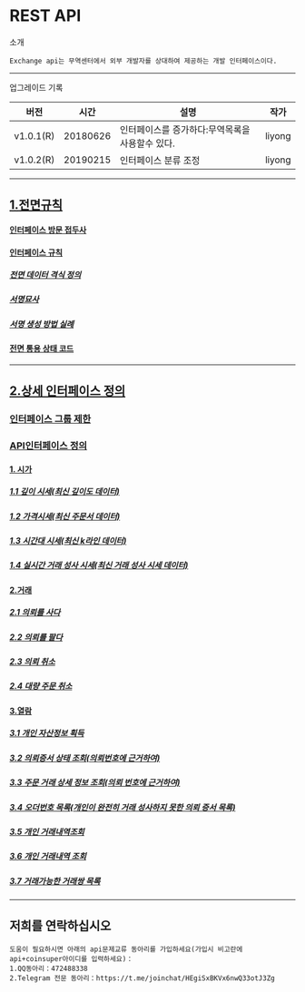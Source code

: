 # REST API

소개

```
Exchange api는 무역센터에서 외부 개발자를 상대하여 제공하는 개발 인터페이스이다.
```

------

업그레이드 기록

| 버전        | 시간       | 설명                         | 작가     |
| --------- | -------- | -------------------------- | ------ |
| v1.0.1(R) | 20180626 | 인터페이스를 증가하다:무역목록을 사용할수 있다. | liyong |
| v1.0.2(R) | 20190215 | 인터페이스 분류 조정                | liyong |

------

## [1.**전면규칙**](https://github.com/coinsuperapi/API_docs_kr/wiki#1%EC%A0%84%EB%A9%B4%EA%B7%9C%EC%B9%99)

#### [인터페이스 방문 접두사](https://github.com/coinsuperapi/API_docs_kr/wiki#%EC%9D%B8%ED%84%B0%ED%8E%98%EC%9D%B4%EC%8A%A4-%EB%B0%A9%EB%AC%B8-%EC%A0%91%EB%91%90%EC%82%AC)

#### [인터페이스 규칙](https://github.com/coinsuperapi/API_docs_kr/wiki#%EC%9D%B8%ED%84%B0%ED%8E%98%EC%9D%B4%EC%8A%A4-%EA%B7%9C%EC%B9%99)

##### [전면 데이터 격식 정의](https://github.com/coinsuperapi/API_docs_kr/wiki#%EC%A0%84%EB%A9%B4-%EB%8D%B0%EC%9D%B4%ED%84%B0-%EA%B2%A9%EC%8B%9D-%EC%A0%95%EC%9D%98)

##### [서명묘사](https://github.com/coinsuperapi/API_docs_kr/wiki#%EC%84%9C%EB%AA%85%EB%AC%98%EC%82%AC) 

##### [서명 생성 방법 실례](https://github.com/coinsuperapi/API_docs_kr/wiki#%EC%84%9C%EB%AA%85-%EC%83%9D%EC%84%B1-%EB%B0%A9%EB%B2%95-%EC%8B%A4%EB%A1%80) 

####  [전면 통용 상태 코드](https://github.com/coinsuperapi/API_docs_kr/wiki#%EC%A0%84%EB%A9%B4-%ED%86%B5%EC%9A%A9-%EC%83%81%ED%83%9C-%EC%BD%94%EB%93%9C) 

------

## [2.상세 인터페이스 정의](https://github.com/coinsuperapi/API_docs_kr/wiki#2%EC%83%81%EC%84%B8-%EC%9D%B8%ED%84%B0%ED%8E%98%EC%9D%B4%EC%8A%A4-%EC%A0%95%EC%9D%98)

### [인터페이스 그룹 제한](https://github.com/coinsuperapi/API_docs_kr/wiki#%EC%9D%B8%ED%84%B0%ED%8E%98%EC%9D%B4%EC%8A%A4-%EA%B7%B8%EB%A3%B9-%EC%A0%9C%ED%95%9C)

### [API인터페이스 정의](https://github.com/coinsuperapi/API_docs_kr/wiki#api%EC%9D%B8%ED%84%B0%ED%8E%98%EC%9D%B4%EC%8A%A4-%EC%A0%95%EC%9D%98)

#### [1. 시가](https://github.com/coinsuperapi/API_docs_kr/wiki#1-%EC%8B%9C%EA%B0%80)

##### [1.1 깊이 시세(최신 깊이도 데이터)](https://github.com/coinsuperapi/API_docs_kr/wiki#11-%EA%B9%8A%EC%9D%B4-%EC%8B%9C%EC%84%B8%EC%B5%9C%EC%8B%A0-%EA%B9%8A%EC%9D%B4%EB%8F%84-%EB%8D%B0%EC%9D%B4%ED%84%B0)

##### [1.2 가격시세(최신 주문서 데이터)](https://github.com/coinsuperapi/API_docs_kr/wiki#12-%EA%B0%80%EA%B2%A9%EC%8B%9C%EC%84%B8%EC%B5%9C%EC%8B%A0-%EC%A3%BC%EB%AC%B8%EC%84%9C-%EB%8D%B0%EC%9D%B4%ED%84%B0)

##### [1.3 시간대 시세(최신 k라인 데이터)](https://github.com/coinsuperapi/API_docs_kr/wiki#13-%EC%8B%9C%EA%B0%84%EB%8C%80-%EC%8B%9C%EC%84%B8%EC%B5%9C%EC%8B%A0-k%EB%9D%BC%EC%9D%B8-%EB%8D%B0%EC%9D%B4%ED%84%B0)

##### [1.4 실시간 거래 성사 시세(최신 거래 성사 시세 데이터)](https://github.com/coinsuperapi/API_docs_kr/wiki#14-%EC%8B%A4%EC%8B%9C%EA%B0%84-%EA%B1%B0%EB%9E%98-%EC%84%B1%EC%82%AC-%EC%8B%9C%EC%84%B8%EC%B5%9C%EC%8B%A0-%EA%B1%B0%EB%9E%98-%EC%84%B1%EC%82%AC-%EC%8B%)

#### [2.거래](https://github.com/coinsuperapi/API_docs_kr/wiki#2%EA%B1%B0%EB%9E%98)

##### [2.1 의뢰를 사다](https://github.com/coinsuperapi/API_docs_kr/wiki#21-%EC%9D%98%EB%A2%B0%EB%A5%BC-%EC%82%AC%EB%8B%A4)

##### [2.2 의뢰를 팔다](https://github.com/coinsuperapi/API_docs_kr/wiki#22-%EC%9D%98%EB%A2%B0%EB%A5%BC-%ED%8C%94%EB%8B%A4)

##### [2.3 의뢰 취소](https://github.com/coinsuperapi/API_docs_kr/wiki#23-%EC%9D%98%EB%A2%B0-%EC%B7%A8%EC%86%8C)

##### [2.4 대량 주문 취소](https://github.com/coinsuperapi/API_docs_kr/wiki#24-%EB%8C%80%EB%9F%89-%EC%A3%BC%EB%AC%B8-%EC%B7%A8%EC%86%8C)

#### [3.열람](https://github.com/coinsuperapi/API_docs_kr/wiki#3%EC%97%B4%EB%9E%8C)

##### [3.1 개인 자산정보 획득](https://github.com/coinsuperapi/API_docs_kr/wiki#31-%EA%B0%9C%EC%9D%B8-%EC%9E%90%EC%82%B0%EC%A0%95%EB%B3%B4-%ED%9A%8D%EB%93%9D)

##### [3.2 의뢰증서 상태 조회(의뢰번호에 근거하여)](https://github.com/coinsuperapi/API_docs_kr/wiki#32-%EC%9D%98%EB%A2%B0%EC%A6%9D%EC%84%9C-%EC%83%81%ED%83%9C-%EC%A1%B0%ED%9A%8C%EC%9D%98%EB%A2%B0%EB%B2%88%ED%98%B8%EC%97%90-%EA%B7%BC%EA%B1%B0%ED%95%98%)

##### [3.3 주문 거래 상세 정보 조회(의뢰 번호에 근거하여)](https://github.com/coinsuperapi/API_docs_kr/wiki#33-%EC%A3%BC%EB%AC%B8-%EA%B1%B0%EB%9E%98-%EC%83%81%EC%84%B8-%EC%A0%95%EB%B3%B4-%EC%A1%B0%ED%9A%8C%EC%9D%98%EB%A2%B0-%EB%B2%88%ED%98%B8%EC%97%90-%EA%B7%)

##### [3.4 오더번호 목록(개인이 완전히 거래 성사하지 못한 의뢰 증서 목록)](https://github.com/coinsuperapi/API_docs_kr/wiki#34-%EC%98%A4%EB%8D%94%EB%B2%88%ED%98%B8-%EB%AA%A9%EB%A1%9D%EA%B0%9C%EC%9D%B8%EC%9D%B4-%EC%99%84%EC%A0%84%ED%9E%88-%EA%B1%B0%EB%9E%98-%EC%84%B1%EC%82%AC)

##### [3.5 개인 거래내역조회](https://github.com/coinsuperapi/API_docs_kr/wiki#35-%EA%B0%9C%EC%9D%B8-%EA%B1%B0%EB%9E%98%EB%82%B4%EC%97%AD%EC%A1%B0%ED%9A%8C)

##### [3.6 개인 거래내역 조회](https://github.com/coinsuperapi/API_docs_kr/wiki#36-%EA%B0%9C%EC%9D%B8-%EA%B1%B0%EB%9E%98%EB%82%B4%EC%97%AD-%EC%A1%B0%ED%9A%8C)

##### [3.7 거래가능한 거래쌍 목록](https://github.com/coinsuperapi/API_docs_kr/wiki#37-%EA%B1%B0%EB%9E%98%EA%B0%80%EB%8A%A5%ED%95%9C-%EA%B1%B0%EB%9E%98%EC%8C%8D-%EB%AA%A9%EB%A1%9D)

------

## 저희를 연락하십시오

```
도움이 필요하시면 아래의 api문제교류 동아리를 가입하세요(가입시 비고란에 api+coinsuper아이디를 입력하세요)：
1.QQ동아리：472488338 
2.Telegram 전문 동아리：https://t.me/joinchat/HEgiSxBKVx6nwQ33otJ3Zg
```

